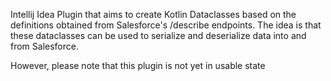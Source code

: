 Intellij Idea Plugin that aims to create Kotlin Dataclasses based on the definitions obtained from Salesforce's /describe endpoints. The idea is that these dataclasses can be used to serialize and deserialize data into and from Salesforce.

However, please note that this plugin is not yet in usable state
